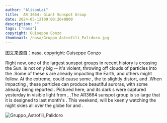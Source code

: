```yaml
---
author: "AlisonLai"
title:  AR 3664: Giant Sunspot Group 
date: 2024-05-12T09:00:26+0800
description: ""
tags: ["nasa"]
copyright: Guiseppe Conzo
thumbnail: /nasa/Gruppo_Astrofili_Palidoro.jpg
---
```

图文来源自：nasa.  copyright: Guiseppe Conzo

  Right now, one of the largest sunspot groups in recent history is crossing the Sun. is not only big -- it's violent, throwing off clouds of particles into the .Some of these s are already impacting the Earth, and others might follow. At the extreme,  could cause some , the  to slightly distort, and .When impacting , these particles can produce beautiful auroras, with some  already being reported . Pictured here,  and its dark s were captured yesterday in visible light from , .The AR3664 sunspot group is so large that it is  designed to  last month's . This weekend,  will be keenly watching the night skies all over the globe for  and .

![Gruppo_Astrofili_Palidoro](/nasa/Gruppo_Astrofili_Palidoro.jpg)